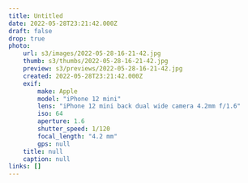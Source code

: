 ```yaml
---
title: Untitled
date: 2022-05-28T23:21:42.000Z
draft: false
drop: true
photo:
    url: s3/images/2022-05-28-16-21-42.jpg
    thumb: s3/thumbs/2022-05-28-16-21-42.jpg
    preview: s3/previews/2022-05-28-16-21-42.jpg
    created: 2022-05-28T23:21:42.000Z
    exif:
        make: Apple
        model: "iPhone 12 mini"
        lens: "iPhone 12 mini back dual wide camera 4.2mm f/1.6"
        iso: 64
        aperture: 1.6
        shutter_speed: 1/120
        focal_length: "4.2 mm"
        gps: null
    title: null
    caption: null
links: []
---
```

